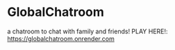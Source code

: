# GlobalChatroom
a chatroom to chat with family and friends!
PLAY HERE!: https://globalchatroom.onrender.com

